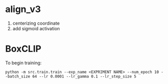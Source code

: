 # align_v3
1.  centerizing coordinate
2.  add sigmoid activation

# BoxCLIP
To begin training:
```
python -m src.train.train --exp_name <EXPRIMENT NAME> --num_epoch 10 --batch_size 64 --lr 0.0001 --lr_gamma 0.1 --lr_step_size 5
```
